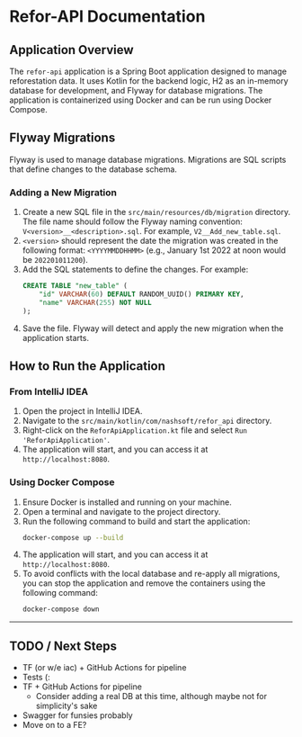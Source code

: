 # Refor-API Documentation

## Application Overview

The `refor-api` application is a Spring Boot application designed to manage reforestation data. It uses Kotlin for the backend logic, H2 as an in-memory database for development, and Flyway for database migrations. The application is containerized using Docker and can be run using Docker Compose.

## Flyway Migrations

Flyway is used to manage database migrations. Migrations are SQL scripts that define changes to the database schema.

### Adding a New Migration

1. Create a new SQL file in the `src/main/resources/db/migration` directory. The file name should follow the Flyway naming convention: `V<version>__<description>.sql`. For example, `V2__Add_new_table.sql`.
2. `<version>` should represent the date the migration was created in the following format: `<YYYYMMDDHHMM>` (e.g., January 1st 2022 at noon would be `202201011200`).
3. Add the SQL statements to define the changes. For example:
    ```sql
    CREATE TABLE "new_table" (
        "id" VARCHAR(60) DEFAULT RANDOM_UUID() PRIMARY KEY,
        "name" VARCHAR(255) NOT NULL
    );
    ```
4. Save the file. Flyway will detect and apply the new migration when the application starts.

## How to Run the Application

### From IntelliJ IDEA

1. Open the project in IntelliJ IDEA.
2. Navigate to the `src/main/kotlin/com/nashsoft/refor_api` directory.
3. Right-click on the `ReforApiApplication.kt` file and select `Run 'ReforApiApplication'`.
4. The application will start, and you can access it at `http://localhost:8080`.

### Using Docker Compose

1. Ensure Docker is installed and running on your machine.
2. Open a terminal and navigate to the project directory.
3. Run the following command to build and start the application:
    ```sh
    docker-compose up --build
    ```
4. The application will start, and you can access it at `http://localhost:8080`.
5. To avoid conflicts with the local database and re-apply all migrations, you can stop the application and remove the containers using the following command:
    ```sh
    docker-compose down
    ```
-----------------------------------

## TODO / Next Steps
* TF (or w/e iac) + GitHub Actions for pipeline
* Tests (:
* TF + GitHub Actions for pipeline
    * Consider adding a real DB at this time, although maybe not for simplicity's sake
* Swagger for funsies probably
* Move on to a FE?